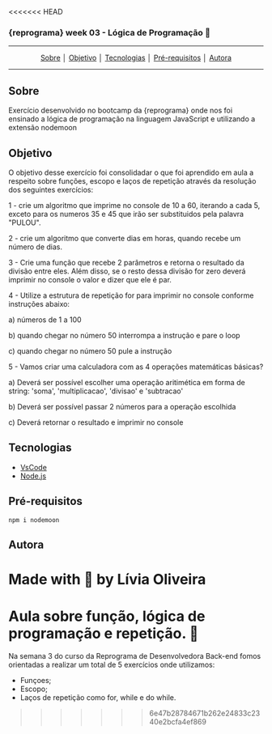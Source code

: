 <<<<<<< HEAD
### {reprograma} week 03 - Lógica de Programação :rocket: 
---
<p align = "center">
<a align href = "#Sobre">Sobre</a> │
<a align href = "#Objetivo">Objetivo</a> │
<a align href = "#Tecnologias">Tecnologias</a> │
<a align href = "#Pré-requisitos">Pré-requisitos</a> │
<a align href = "#Autora">Autora</a>
</p>

---

## Sobre
<p>Exercício desenvolvido no bootcamp da {reprograma} onde nos foi ensinado a lógica de programação na linguagem JavaScript e utilizando a extensão nodemoon </p>

## Objetivo
<p>O objetivo desse exercício foi consolidadar o que foi aprendido em aula a respeito sobre funções, escopo e laços de repetição através da resolução dos seguintes exercícios:</p>
<p>

1 - crie um algoritmo que imprime no console de 10 a 60, iterando a cada 5, exceto para os numeros 35 e 45 que irão ser substituidos pela palavra "PULOU".

2 - crie um algoritmo que converte dias em horas, quando recebe um número de dias.

3 - Crie uma função que recebe 2 parâmetros e retorna o resultado da divisão entre eles. Além disso, se o resto dessa divisão for zero deverá imprimir no console o valor e dizer que ele é par.

4 - Utilize a estrutura de repetição for para imprimir no console conforme instruções abaixo: 

a) números de 1 a 100  

b) quando chegar no número 50 interrompa a instrução e pare o loop 

c) quando chegar no número 50 pule a instrução 

5 - Vamos criar uma calculadora com as 4 operações matemáticas básicas?

a) Deverá ser possível escolher uma operação aritimética em forma de string: 'soma', 'multiplicacao', 'divisao' e 'subtracao'

b) Deverá ser possível passar 2 números para a operação escolhida

c) Deverá retornar o resultado e imprimir no console

</p>

## Tecnologias
- [VsCode](https://code.visualstudio.com/download)
- [Node.js](https://nodejs.org/en/download/)

## Pré-requisitos

    npm i nodemoon

## Autora
Made with :purple_heart: by Lívia Oliveira
=======
# Aula sobre função, lógica de programação e repetição.  🚀

Na semana 3 do curso da Reprograma de Desenvolvedora Back-end fomos orientadas a realizar um total de 5 exercícios onde utilizamos:

- Funçoes;
- Escopo;
- Laços de repetição como for, while e do while.




>>>>>>> 6e47b28784671b262e24833c2340e2bcfa4ef869

